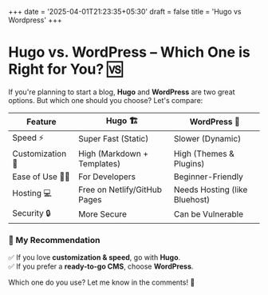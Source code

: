 +++
date = '2025-04-01T21:23:35+05:30'
draft = false
title = 'Hugo vs Wordpress'
+++
# Hugo vs. WordPress – Which One is Right for You? 🆚  

If you're planning to start a blog, **Hugo** and **WordPress** are two great options. But which one should you choose? Let's compare:  

| Feature         | Hugo 🏗️ | WordPress 📝 |
|---------------|---------|------------|
| Speed ⚡      | Super Fast (Static) | Slower (Dynamic) |
| Customization 🎨 | High (Markdown + Templates) | High (Themes & Plugins) |
| Ease of Use 👨‍💻 | For Developers | Beginner-Friendly |
| Hosting 💻 | Free on Netlify/GitHub Pages | Needs Hosting (like Bluehost) |
| Security 🔒 | More Secure | Can be Vulnerable |

### **🚀 My Recommendation**  
✅ If you love **customization & speed**, go with **Hugo**.  
✅ If you prefer a **ready-to-go CMS**, choose **WordPress**.  

Which one do you use? Let me know in the comments! 💬